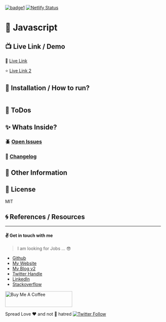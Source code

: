 [![badge1][badge1-img]][link1]
[![Netlify Status](https://api.netlify.com/api/v1/badges/f2d97fd4-fb4f-4021-8d89-183e59a76d22/deploy-status)](https://app.netlify.com/sites/javascript-avi/deploys)

[badge1-img]: https://img.shields.io/badge/avi-mehenwal-green
[link1]: https://github.com/avimehenwal

# :ledger: Javascript


## :tv: Live Link / Demo

:link: [Live Link][url]

:star: [Live Link 2][url2]

## :wrench: Installation / How to run?

```

```

## :pushpin: ToDos


## :sparkles: Whats Inside?


### :beetle: [Open Issues][issue]


### :date: [Changelog][changelog]


## :paperclip: Other Information


## :herb: License

MIT

## :cyclone: References / Resources


[url]: https://javascript-avi.netlify.app/
[url2]: https://avimehenwal.github.io/javascript/
[issue]: https://github.com/avimehenwal/javascript/issues
[changelog]: ./CHANGELOG.md

---

#### :v: Get in touch with me

> I am looking for Jobs ... :sunglasses:

* [Github](https://github.com/avimehenwal/)
* [My Website](https://avimehenwal.in)
* [My Blog v2](https://avimehenwal2.netlify.app/)
* [Twitter Handle](https://twitter.com/avimehenwal)
* [LinkedIn](https://in.linkedin.com/in/avimehenwal)
* [Stackoverflow](https://stackoverflow.com/users/1915935/avi-mehenwal)

<a href="https://www.buymeacoffee.com/F1j07cV" target="_blank"><img src="https://cdn.buymeacoffee.com/buttons/default-orange.png" alt="Buy Me A Coffee" style="height: 51px !important;width: 217px !important;" ></a>

 Spread Love :hearts: and not :no_entry_sign: hatred   [![Twitter Follow](https://img.shields.io/twitter/follow/avimehenwal.svg?style=social)](https://twitter.com/avimehenwal)